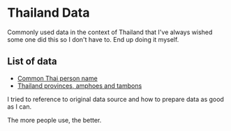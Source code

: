 # Thailand Data

Commonly used data in the context of Thailand that I've always wished some one did this so I don't have to. End up doing it myself.

## List of data

- [Common Thai person name](https://github.com/rapee/opendata/blob/master/thai_person_name.csv)
- [Thailand provinces, amphoes and tambons](https://github.com/rapee/opendata/tree/master/map)

I tried to reference to original data source and how to prepare data as good as I can.

The more people use, the better.
